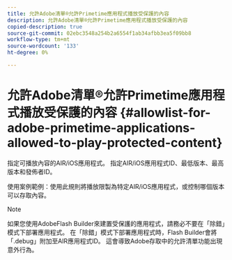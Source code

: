 ```yaml
---
title: 允許Adobe清單®允許Primetime應用程式播放受保護的內容
description: 允許Adobe清單®允許Primetime應用程式播放受保護的內容
copied-description: true
source-git-commit: 02ebc3548a254b2a6554f1ab34afbb3ea5f09bb8
workflow-type: tm+mt
source-wordcount: '133'
ht-degree: 0%

---
```


# 允許Adobe清單®允許Primetime應用程式播放受保護的內容 {#allowlist-for-adobe-primetime-applications-allowed-to-play-protected-content}

指定可播放內容的AIR/iOS應用程式。 指定AIR/iOS應用程式ID、最低版本、最高版本和發佈者ID。

使用案例範例：使用此規則將播放限製為特定AIR/iOS應用程式，或控制哪個版本可以存取內容。

>[!NOTE]
>
>如果您使用AdobeFlash Builder來建置受保護的應用程式，請務必不要在「除錯」模式下部署應用程式。 在「除錯」模式下部署應用程式時，Flash Builder會將「.debug」附加至AIR應用程式ID。 這會導致Adobe存取中的允許清單功能出現意外行為。
